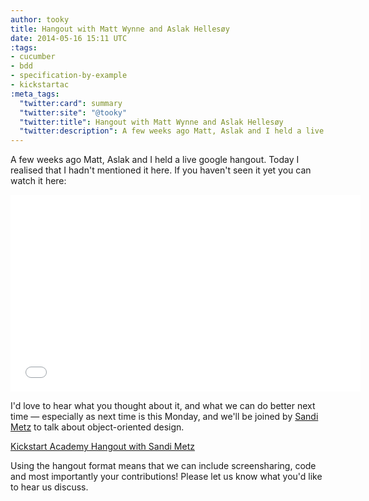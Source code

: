 ```yaml
---
author: tooky
title: Hangout with Matt Wynne and Aslak Hellesøy
date: 2014-05-16 15:11 UTC
:tags:
- cucumber
- bdd
- specification-by-example
- kickstartac
:meta_tags:
  "twitter:card": summary
  "twitter:site": "@tooky"
  "twitter:title": Hangout with Matt Wynne and Aslak Hellesøy
  "twitter:description": A few weeks ago Matt, Aslak and I held a live google hangout.
---
```


A few weeks ago Matt, Aslak and I held a live google hangout. Today I realised
that I hadn't mentioned it here. If you haven't seen it yet you can watch it
here:

<iframe width="560" height="315" src="//www.youtube.com/embed/P6znT1H04PE" frameborder="0" allowfullscreen></iframe>

I'd love to hear what you thought about it, and what we can do better next time
&mdash; especially as next time is this Monday, and we'll be joined by [Sandi
Metz](http://www.sandimetz.com) to talk about object-oriented design.

[Kickstart Academy Hangout with Sandi Metz](https://plus.google.com/b/112947453773806733442/events/ck08u3ha70spbk5p467j2ip5sgs)

Using the hangout format means that we can include screensharing, code and most
importantly your contributions! Please let us know what you'd like to hear us
discuss.

